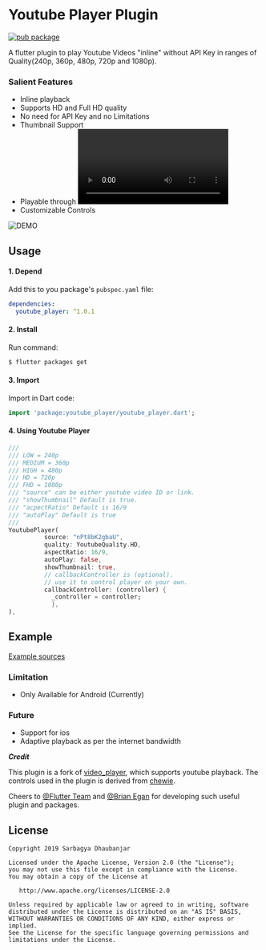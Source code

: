 # Youtube Player Plugin 

[![pub package](https://img.shields.io/badge/pub-v1.0.1-brightgreen.svg)](https://pub.dartlang.org/packages/youtube_player)

A flutter plugin to play Youtube Videos "inline" without API Key in ranges of Quality(240p, 360p, 480p, 720p and 1080p).

### Salient Features
* Inline playback
* Supports HD and Full HD quality
* No need for API Key and no Limitations
* Thumbnail Support
* Playable through <video id> or <link>
* Customizable Controls


![DEMO](demo.gif) 

## Usage

#### 1\. Depend

Add this to you package's `pubspec.yaml` file:

```yaml
dependencies:
  youtube_player: ^1.0.1
```

#### 2\. Install

Run command:

```bash
$ flutter packages get
```

#### 3\. Import

Import in Dart code:

```dart
import 'package:youtube_player/youtube_player.dart';
```

#### 4\. Using Youtube Player

```dart
///
/// LOW = 240p
/// MEDIUM = 360p
/// HIGH = 480p
/// HD = 720p
/// FHD = 1080p
/// "source" can be either youtube video ID or link.
/// "showThumbnail" Default is true.
/// "acpectRatio" Default is 16/9
/// "autoPlay" Default is true
///
YoutubePlayer(
          source: "nPt8bK2gbaU",
          quality: YoutubeQuality.HD,
          aspectRatio: 16/9,
          autoPlay: false,
          showThumbnail: true,
          // callbackController is (optional). 
          // use it to control player on your own.
          callbackController: (controller) {
            _controller = controller;
            },
),
```


## Example

[Example sources](https://github.com/sarbagyastha/youtube_player/tree/master/example)

### Limitation
* Only Available for Android (Currently)

### Future
* Support for ios
* Adaptive playback as per the internet bandwidth



***Credit***

This plugin is a fork of [video_player](https://github.com/flutter/plugins/tree/master/packages/video_player), which supports youtube playback.
The controls used in the plugin is derived from [chewie](https://github.com/brianegan/chewie).

Cheers to [@Flutter Team](https://flutter.io) and [@Brian Egan](https://github.com/brianegan) for developing such useful plugin and packages.


## License

```
Copyright 2019 Sarbagya Dhaubanjar

Licensed under the Apache License, Version 2.0 (the "License");
you may not use this file except in compliance with the License.
You may obtain a copy of the License at

   http://www.apache.org/licenses/LICENSE-2.0

Unless required by applicable law or agreed to in writing, software
distributed under the License is distributed on an "AS IS" BASIS,
WITHOUT WARRANTIES OR CONDITIONS OF ANY KIND, either express or implied.
See the License for the specific language governing permissions and
limitations under the License.
```
